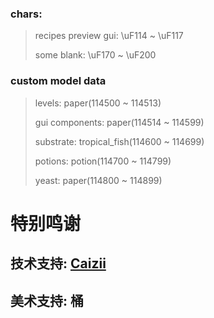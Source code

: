 ### chars: 
> recipes preview gui: \uF114 ~ \uF117
> 
> some blank: \uF170 ~ \uF200

### custom model data
> levels: paper(114500 ~ 114513)
> 
> gui components: paper(114514 ~ 114599)
> 
> substrate: tropical_fish(114600 ~ 114699)
>
> potions: potion(114700 ~ 114799)
> 
> yeast: paper(114800 ~ 114899)


# 特别鸣谢
## 技术支持: [Caizii](https://github.com/Caishangqi)
## 美术支持: 桶